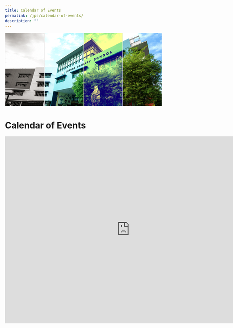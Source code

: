 ```yaml
---
title: Calendar of Events
permalink: /jps/calendar-of-events/
description: ""
---
```

![](/images/Banner.png)

Calendar of Events
==================

<iframe src="https://calendar.google.com/calendar/embed?src=c_486e33bcb9bdfc452608178fc20d78a7d31a474de5d41cc4262283ab3a1335c8%40group.calendar.google.com&ctz=Asia%2FSingapore" style="border: 0" width="800" height="600" frameborder="0" scrolling="no"></iframe>
<br>

